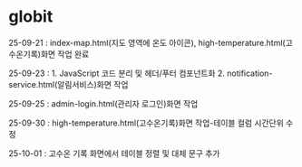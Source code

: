# globit

25-09-21 : index-map.html(지도 영역에 온도 아이콘), high-temperature.html(고수온기록)화면 작업 완료

25-09-23 : 1. JavaScript 코드 분리 및 헤더/푸터 컴포넌트화
           2. notification-service.html(알림서비스)화면 작업

25-09-25 : admin-login.html(관리자 로그인)화면 작업

25-09-30 : high-temperature.html(고수온기록)화면 작업-테이블 컬럼 시간단위 수정

25-10-01 : 고수온 기록 화면에서 테이블 정렬 및 대체 문구 추가
